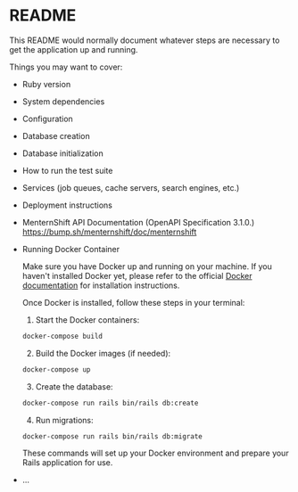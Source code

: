 # README

This README would normally document whatever steps are necessary to get the
application up and running.

Things you may want to cover:

* Ruby version

* System dependencies

* Configuration

* Database creation

* Database initialization

* How to run the test suite

* Services (job queues, cache servers, search engines, etc.)

* Deployment instructions

* MenternShift API Documentation (OpenAPI Specification 3.1.0.)
https://bump.sh/menternshift/doc/menternshift

* Running Docker Container

  Make sure you have Docker up and running on your machine. If you haven't installed Docker yet, please refer to the official [Docker documentation](https://docs.docker.com/get-docker/) for installation instructions.

  Once Docker is installed, follow these steps in your terminal:

  1. Start the Docker containers:
    ```bash
    docker-compose build
    ```

  2. Build the Docker images (if needed):
    ```bash
    docker-compose up
    ```

  3. Create the database:
    ```bash
    docker-compose run rails bin/rails db:create
    ```

  4. Run migrations:
    ```bash
    docker-compose run rails bin/rails db:migrate
    ```

  These commands will set up your Docker environment and prepare your Rails application for use.


* ...
